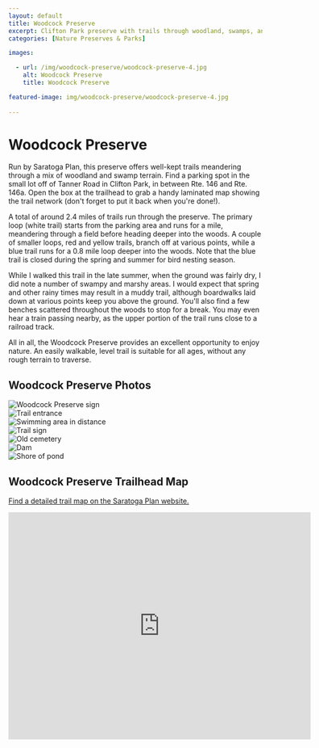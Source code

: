 ```yaml
---
layout: default
title: Woodcock Preserve 
excerpt: Clifton Park preserve with trails through woodland, swamps, and fields offering wooded seclusion not far from the main town center.
categories: [Nature Preserves & Parks]

images:

  - url: /img/woodcock-preserve/woodcock-preserve-4.jpg
    alt: Woodcock Preserve 
    title: Woodcock Preserve 

featured-image: img/woodcock-preserve/woodcock-preserve-4.jpg
    
---
```


<h1>Woodcock Preserve</h1>

<p>
	Run by Saratoga Plan, this preserve offers well-kept trails meandering through a mix of woodland and swamp terrain. Find a parking spot in the small lot off of Tanner Road in Clifton Park, in between Rte. 146 and Rte. 146a. Open the box at the trailhead to grab a handy laminated map showing the trail network (don't forget to put it back when you're done!). 
</p>

<p>
	A total of around 2.4 miles of trails run through the preserve. The primary loop (white trail) starts from the parking area and runs for a mile, meandering through a field before heading deeper into the woods. A couple of smaller loops, red and yellow trails, branch off at various points, while a blue trail runs for a 0.8 mile loop deeper into the woods. Note that the blue trail is closed during the spring and summer for bird nesting season.
</p>

<p>
	While I walked this trail in the late summer, when the ground was fairly dry, I did note a number of swampy and marshy areas. I would expect that spring and other rainy times may result in a muddy trail, although boardwalks laid down at various points keep you above the ground. You'll also find a few benches scattered throughout the woods to stop for a break. You may even hear a train passing nearby, as the upper portion of the trail runs close to a railroad track.
</p>

<p>
	All in all, the Woodcock Preserve provides an excellent opportunity to enjoy nature. An easily walkable, level trail is suitable for all ages, without any rough terrain to traverse.
</p>

<h2>Woodcock Preserve Photos</h2>

<div class="fotorama" data-nav="thumbs" data-width="100%"
                     data-ratio="800/600"
                     data-min-width="100%"
                     data-max-width="1000"
                     data-min-height="300"
                     data-max-height="100%" >
<img src="/img/woodcock-preserve/woodcock-preserve-1.jpg" alt="Woodcock Preserve sign"><br />
<img src="/img/woodcock-preserve/woodcock-preserve-2.jpg" alt="Trail entrance"><br />
<img src="/img/woodcock-preserve/woodcock-preserve-3.jpg" alt="Swimming area in distance"><br />
<img src="/img/woodcock-preserve/woodcock-preserve-4.jpg" alt="Trail sign"><br />
<img src="/img/woodcock-preserve/woodcock-preserve-5.jpg" alt="Old cemetery"><br />
<img src="/img/woodcock-preserve/woodcock-preserve-6.jpg" alt="Dam"><br />
<img src="/img/woodcock-preserve/woodcock-preserve-7.jpg" alt="Shore of pond">

</div>

<h2 id="trailmap">Woodcock Preserve Trailhead Map</h2>

<p>
	<a href="https://www.saratogaplan.org/explore/public-preserves-trails/woodcock-preserve/" target="_blank">
		Find a detailed trail map on the Saratoga Plan website.
	</a>
</p>

<div class="google-maps">
<iframe src="https://www.google.com/maps/embed?pb=!1m18!1m12!1m3!1d5660.684522155214!2d-73.83798369858899!3d42.887081094400585!2m3!1f0!2f0!3f0!3m2!1i1024!2i768!4f13.1!3m3!1m2!1s0x89de14b73f553747%3A0xbd3ad0f2735ea500!2sWoodcock+Preserve!5e0!3m2!1sen!2sus!4v1503950570689" width="600" height="450" frameborder="0" style="border:0" allowfullscreen></iframe></div>